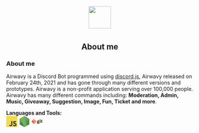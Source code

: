 <h1 align="center">
  <a href="https://airwavy.site.xyz"><img src="https://cdn.discordapp.com/attachments/951172393869639711/1030629157954138112/Logo_no_name_white.png" width="60" height="60"></a>
  <h2 align="center">About me</h2>
</h1>


### About me

Airwavy is a Discord Bot programmed using [discord.js](https://discord.js.org/#/), Airwavy released on February 24th, 2021 and has gone through many different versions and prototypes. Airwavy is a non-profit application serving over 100,000 people. Airwavy has many different commands including: **Moderation, Admin, Music, Giveaway, Suggestion, Image, Fun, Ticket and more**. 

**Languages and Tools:**  
<code><img src="https://raw.githubusercontent.com/github/explore/80688e429a7d4ef2fca1e82350fe8e3517d3494d/topics/javascript/javascript.png" width="30" height="30"></code>
<code><img src="https://raw.githubusercontent.com/github/explore/80688e429a7d4ef2fca1e82350fe8e3517d3494d/topics/nodejs/nodejs.png" width="30" height="30"></code>
<code><img src="https://raw.githubusercontent.com/github/explore/80688e429a7d4ef2fca1e82350fe8e3517d3494d/topics/git/git.png" width="30" height="30"></code>

